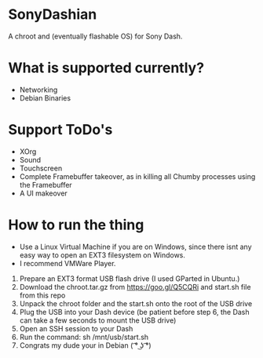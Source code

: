 # SonyDashian
A chroot and (eventually flashable OS) for Sony Dash.

# What is supported currently?
- Networking
- Debian Binaries

# Support ToDo's
- XOrg
- Sound
- Touchscreen
- Complete Framebuffer takeover, as in killing all Chumby processes using the Framebuffer
- A UI makeover

# How to run the thing
- Use a Linux Virtual Machine if you are on Windows, since there isnt any easy way to open an EXT3 filesystem on Windows. 
- I recommend VMWare Player.


1. Prepare an EXT3 format USB flash drive (I used GParted in Ubuntu.)
2. Download the chroot.tar.gz from https://goo.gl/Q5CQRi and start.sh file from this repo
3. Unpack the chroot folder and the start.sh onto the root of the USB drive
4. Plug the USB into your Dash device (be patient before step 6, the Dash can take a few seconds to mount the USB drive)
5. Open an SSH session to your Dash
6. Run the command: sh /mnt/usb/start.sh
7. Congrats my dude your in Debian
( ͡° ͜ʖ ͡°)

